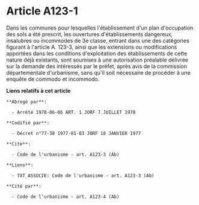 # Article A123-1

Dans les communes pour lesquelles l'établissement d'un plan d'occupation des sols a été prescrit, les ouvertures
d'établissements dangereux, insalubres ou incommodes de 3e classe, entrant dans une des catégories figurant à l'article A.
123-3, ainsi que les extensions ou modifications apportées dans les conditions d'exploitation des établissements de cette
nature déjà existants, sont soumises à une autorisation préalable délivrée sur la demande des intéressés par le préfet, après
avis de la commission départementale d'urbanisme, sans qu'il soit nécessaire de procéder à une enquête de commodo et
incommodo.

**Liens relatifs à cet article**

	**Abrogé par**:

	  - Arrêté 1978-06-06 ART. 1 JORF 7 JUILLET 1978

	**Codifié par**:

	  - Décret n°77-38 1977-01-03 JORF 18 JANVIER 1977

	**Cite**:

	  - Code de l'urbanisme - art. A123-3 (Ab)

	**Liens**:

	  - TXT_ASSOCIE: Code de l'urbanisme - art. A123-3 (Ab)

	**Cité par**:

	  - Code de l'urbanisme - art. A123-4 (Ab)
